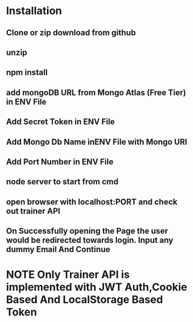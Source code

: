 # Installation

## Clone or zip download from github
##  unzip
##  npm install
##  add mongoDB URL from Mongo Atlas (Free Tier) in ENV File
##  Add Secret Token in ENV File
##  Add Mongo Db Name inENV File with Mongo URI
##  Add Port Number in ENV File
##  node server to start from cmd
##  open browser with localhost:PORT and check out trainer API
##  On Successfully opening the Page the user would be redirected towards login. Input any dummy Email And Continue

# NOTE Only Trainer API is implemented with JWT Auth,Cookie Based And LocalStorage Based Token
